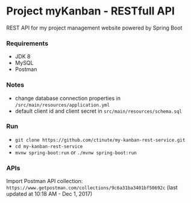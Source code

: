 # Project myKanban - RESTfull API

REST API for my project management website powered by Spring Boot

### Requirements

- JDK 8
- MySQL
- Postman

### Notes

- change database connection properties in `/src/main/resources/application.yml`
- default client id and client secret in `src/main/resources/schema.sql`

### Run

- `git clone https://github.com/ctinute/my-kanban-rest-service.git`
- `cd my-kanban-rest-service`
- `mvnw spring-boot:run` or `./mvnw spring-boot:run`

### APIs

Import Postman API collection: `https://www.getpostman.com/collections/9c6a31ba3401bf50692c` (last updated at 10:18 AM - Dec 1, 2017)
